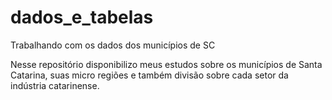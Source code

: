 # dados_e_tabelas
Trabalhando com os dados dos municípios de SC

Nesse repositório disponibilizo meus estudos sobre os municípios de Santa Catarina, suas micro regiões e também divisão sobre cada setor da indústria catarinense.
